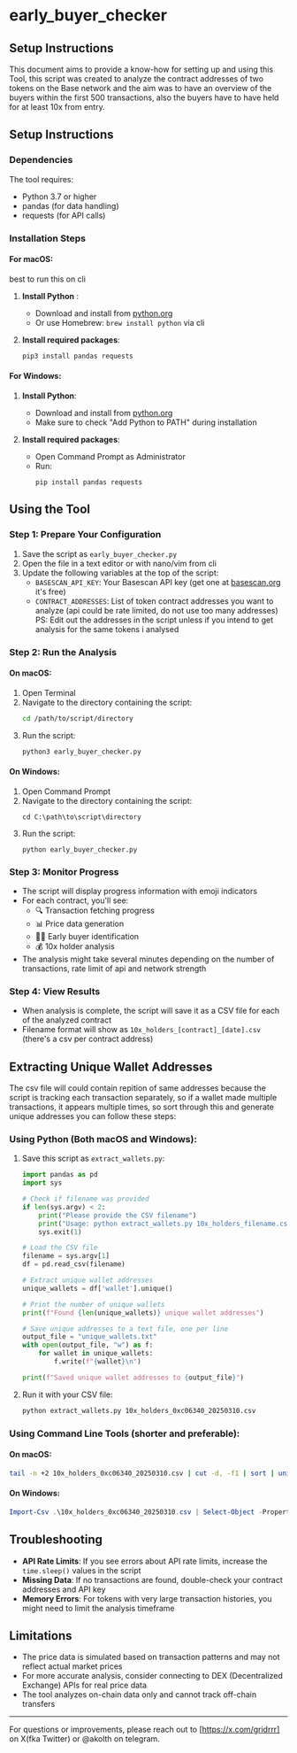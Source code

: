# early_buyer_checker
## Setup Instructions                                                                                                       

This document aims to provide a know-how for setting up and using this Tool, this script was created to analyze the contract addresses of two tokens on the Base network and the aim was to have an overview of the buyers within the first 500 transactions, also the buyers have to have held for at least 10x from entry.

## Setup Instructions

### Dependencies

The tool requires:
- Python 3.7 or higher
- pandas (for data handling)
- requests (for API calls)

### Installation Steps

#### For macOS:
 best to run this on cli 
1. **Install Python** :
   - Download and install from [python.org](https://www.python.org/downloads/)
   - Or use Homebrew: `brew install python` via cli 

2. **Install required packages**:
   ```bash
   pip3 install pandas requests
   ```

#### For Windows:

1. **Install Python**:
   - Download and install from [python.org](https://www.python.org/downloads/)
   - Make sure to check "Add Python to PATH" during installation

2. **Install required packages**:
   - Open Command Prompt as Administrator
   - Run:
     ```
     pip install pandas requests
     ```

## Using the Tool

### Step 1: Prepare Your Configuration

1. Save the script as `early_buyer_checker.py`
2. Open the file in a text editor or with nano/vim from cli
3. Update the following variables at the top of the script:
   - `BASESCAN_API_KEY`: Your Basescan API key (get one at [basescan.org](https://basescan.org/) it's free)
   - `CONTRACT_ADDRESSES`: List of token contract addresses you want to analyze (api could be rate limited, do not use too many addresses)
PS: Edit out the addresses in the script unless if you intend to get analysis for the same tokens i analysed


### Step 2: Run the Analysis

#### On macOS:

1. Open Terminal
2. Navigate to the directory containing the script:
   ```bash
   cd /path/to/script/directory
   ```
3. Run the script:
   ```bash
   python3 early_buyer_checker.py
   ```

#### On Windows:

1. Open Command Prompt
2. Navigate to the directory containing the script:
   ```
   cd C:\path\to\script\directory
   ```
3. Run the script:
   ```
   python early_buyer_checker.py
   ```

### Step 3: Monitor Progress

- The script will display progress information with emoji indicators
- For each contract, you'll see:
  - 🔍 Transaction fetching progress
  - 📊 Price data generation
  - 👨‍💼 Early buyer identification
  - 💰 10x holder analysis
- The analysis might take several minutes depending on the number of transactions, rate limit of api and network strength

### Step 4: View Results

- When analysis is complete, the script will save it as a CSV file for each of the  analyzed contract
- Filename format will show as  `10x_holders_[contract]_[date].csv` (there's a csv per contract address)


## Extracting Unique Wallet Addresses

The csv file will could contain repition of same addresses because the script is tracking each transaction separately, so if a wallet made multiple transactions, it appears multiple times, so sort through this and generate unique addresses you can follow these steps:

### Using Python (Both macOS and Windows):

1. Save this script as `extract_wallets.py`:
   ```python
   import pandas as pd
   import sys

   # Check if filename was provided
   if len(sys.argv) < 2:
       print("Please provide the CSV filename")
       print("Usage: python extract_wallets.py 10x_holders_filename.csv")
       sys.exit(1)

   # Load the CSV file
   filename = sys.argv[1]
   df = pd.read_csv(filename)

   # Extract unique wallet addresses
   unique_wallets = df['wallet'].unique()

   # Print the number of unique wallets
   print(f"Found {len(unique_wallets)} unique wallet addresses")

   # Save unique addresses to a text file, one per line
   output_file = "unique_wallets.txt"
   with open(output_file, "w") as f:
       for wallet in unique_wallets:
           f.write(f"{wallet}\n")

   print(f"Saved unique wallet addresses to {output_file}")
   ```

2. Run it with your CSV file:
   ```bash
   python extract_wallets.py 10x_holders_0xc06340_20250310.csv
   ```

### Using Command Line Tools (shorter and preferable):

#### On macOS:
```bash
tail -n +2 10x_holders_0xc06340_20250310.csv | cut -d, -f1 | sort | uniq > unique_wallets.txt
```

#### On Windows:
```powershell
Import-Csv .\10x_holders_0xc06340_20250310.csv | Select-Object -Property wallet -Unique | ForEach-Object { $_.wallet } | Out-File -FilePath unique_wallets.txt
```

## Troubleshooting

- **API Rate Limits**: If you see errors about API rate limits, increase the `time.sleep()` values in the script
- **Missing Data**: If no transactions are found, double-check your contract addresses and API key
- **Memory Errors**: For tokens with very large transaction histories, you might need to limit the analysis timeframe

## Limitations

- The price data is simulated based on transaction patterns and may not reflect actual market prices
- For more accurate analysis, consider connecting to DEX (Decentralized Exchange) APIs for real price data
- The tool analyzes on-chain data only and cannot track off-chain transfers

---

For questions or improvements, please reach out to [https://x.com/gridrrr] on X(fka Twitter) or @akolth on telegram.

